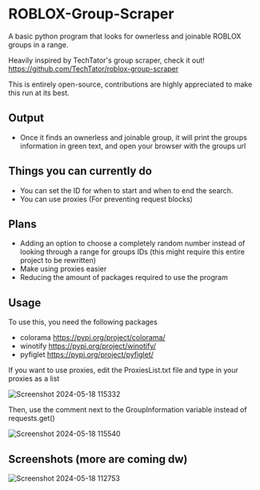 # ROBLOX-Group-Scraper

A basic python program that looks for ownerless and joinable ROBLOX groups in a range.

Heavily inspired by TechTator's group scraper, check it out! 
https://github.com/TechTator/roblox-group-scraper

This is entirely open-source, contributions are highly appreciated to make this run at its best.

## Output
- Once it finds an ownerless and joinable group, it will print the groups information in green text, and open your browser with the groups url

## Things you can currently do
- You can set the ID for when to start and when to end the search.
- You can use proxies (For preventing request blocks)

## Plans 
- Adding an option to choose a completely random number instead of looking through a range for groups IDs (this might require this entire project to be rewritten)
- Make using proxies easier
- Reducing the amount of packages required to use the program

## Usage
To use this, you need the following packages
- colorama https://pypi.org/project/colorama/
- winotify https://pypi.org/project/winotify/
- pyfiglet https://pypi.org/project/pyfiglet/

If you want to use proxies, edit the ProxiesList.txt file and type in your proxies as a list

![Screenshot 2024-05-18 115332](https://github.com/ymuuuun/ROBLOX-Group-Scraper/assets/170196194/2c08bb99-e041-450d-840f-cbc7f22e1e2c)

Then, use the comment next to the GroupInformation variable instead of requests.get()

![Screenshot 2024-05-18 115540](https://github.com/ymuuuun/ROBLOX-Group-Scraper/assets/170196194/2c6f39ef-1e46-4d87-b4f0-0b0a5706bb52)


## Screenshots (more are coming dw)
![Screenshot 2024-05-18 112753](https://github.com/ymuuuun/ROBLOX-Group-Scraper/assets/170196194/424f554d-1ef0-4878-b2a6-e94783169929)
